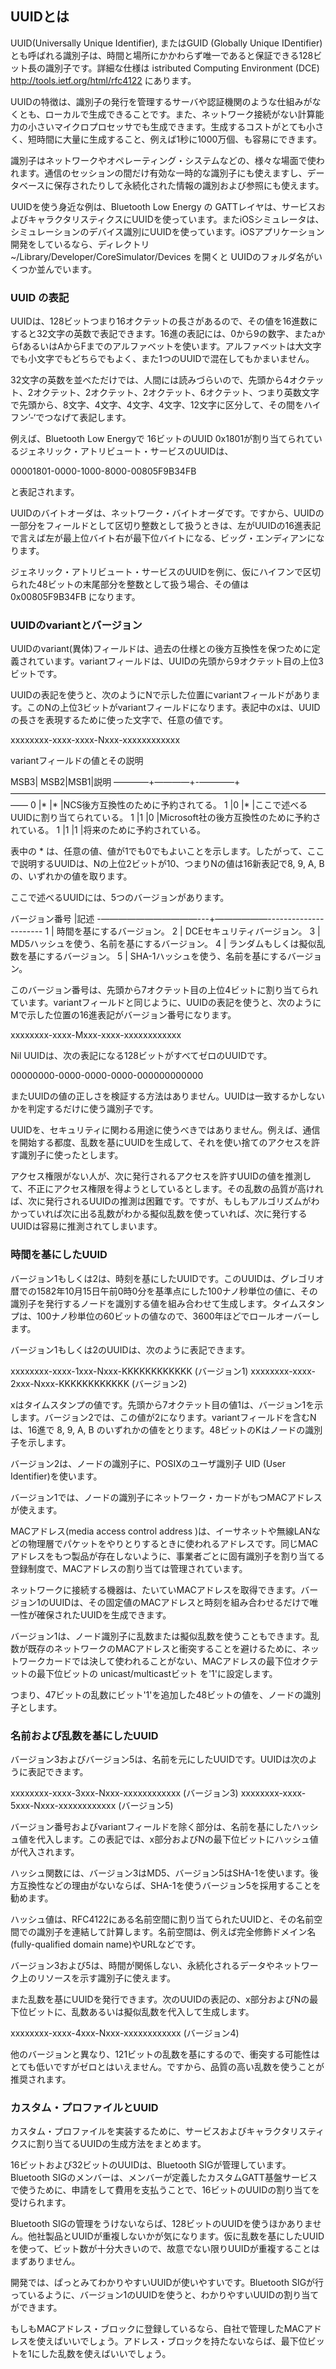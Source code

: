 
## UUIDとは

UUID(Universally Unique Identifier), またはGUID (Globally Unique IDentifier) とも呼ばれる識別子は、時間と場所にかかわらず唯一であると保証できる128ビット長の識別子です。詳細な仕様は istributed Computing Environment (DCE) http://tools.ietf.org/html/rfc4122 にあります。

UUIDの特徴は、識別子の発行を管理するサーバや認証機関のような仕組みがなくとも、ローカルで生成できることです。また、ネットワーク接続がない計算能力の小さいマイクロプロセッサでも生成できます。生成するコストがとても小さく、短時間に大量に生成すること、例えば1秒に1000万個、も容易にできます。

識別子はネットワークやオペレーティング・システムなどの、様々な場面で使われます。通信のセッションの間だけ有効な一時的な識別子にも使えますし、データベースに保存されたりして永続化された情報の識別および参照にも使えます。

UUIDを使う身近な例は、Bluetooth Low Energy の GATTレイヤは、サービスおよびキャラクタリスティクスにUUIDを使っています。またiOSシミュレータは、シミュレーションのデバイス識別にUUIDを使っています。iOSアプリケーション開発をしているなら、ディレクトリ ~/Library/Developer/CoreSimulator/Devices を開くと UUIDのフォルダ名がいくつか並んでいます。

### UUID の表記

UUIDは、128ビットつまり16オクテットの長さがあるので、その値を16進数にすると32文字の英数で表記できます。16進の表記には、0から9の数字、またaからfあるいはAからFまでのアルファベットを使います。アルファベットは大文字でも小文字でもどちらでもよく、また1つのUUIDで混在してもかまいません。

32文字の英数を並べただけでは、人間には読みづらいので、先頭から4オクテット、2オクテット、2オクテット、2オクテット、6オクテット、つまり英数文字で先頭から、8文字、4文字、4文字、4文字、12文字に区分して、その間をハイフン’-‘でつなげて表記します。

例えば、Bluetooth Low Energyで 16ビットのUUID 0x1801が割り当てられているジェネリック・アトリビュート・サービスのUUIDは、

 00001801-0000-1000-8000-00805F9B34FB

と表記されます。

UUIDのバイトオーダは、ネットワーク・バイトオーダです。ですから、UUIDの一部分をフィールドとして区切り整数として扱うときは、左がUUIDの16進表記で言えば左が最上位バイト右が最下位バイトになる、ビッグ・エンディアンになります。

ジェネリック・アトリビュート・サービスのUUIDを例に、仮にハイフンで区切られた48ビットの末尾部分を整数として扱う場合、その値は 0x00805F9B34FB になります。

<!--
あるいは OS X のターミナルでコマンド uuidgen を実行すると、生成されたUUIDが

 7F2FA9AB-9A57-49AF-A766-391D8B177D51

のように表記されます。
-->

### UUIDのvariantとバージョン

UUIDのvariant(異体)フィールドは、過去の仕様との後方互換性を保つために定義されています。variantフィールドは、UUIDの先頭から9オクテット目の上位3ビットです。

UUIDの表記を使うと、次のようにNで示した位置にvariantフィールドがあります。このNの上位3ビットがvariantフィールドになります。表記中のxは、UUIDの長さを表現するために使った文字で、任意の値です。

 xxxxxxxx-xxxx-xxxx-Nxxx-xxxxxxxxxxxx

variantフィールドの値とその説明

MSB3| MSB2|MSB1|説明
————+————+-————+——————————————————————————————————————
0	 |*	|*	   |NCS後方互換性のために予約されてる。
1	 |0	|*	   |ここで述べるUUIDに割り当てられている。
1	 |1	|0	   |Microsoft社の後方互換性のために予約されている。
1	 |1	|1	   |将来のために予約されている。

表中の * は、任意の値、値が1でも0でもよいことを示します。したがって、ここで説明するUUIDは、Nの上位2ビットが10、つまりNの値は16新表記で8, 9, A, Bの、いずれかの値を取ります。

ここで述べるUUIDには、5つのバージョンがあります。

バージョン番号   |記述
-———————————---+——————----------------------
1  | 時間を基にするバージョン。
2  | DCEセキュリティバージョン。
3  | MD5ハッシュを使う、名前を基にするバージョン。
4  | ランダムもしくは擬似乱数を基にするバージョン。
5  | SHA-1ハッシュを使う、名前を基にするバージョン。

このバージョン番号は、先頭から7オクテット目の上位4ビットに割り当てられています。variantフィールドと同じように、UUIDの表記を使うと、次のようにMで示した位置の16進表記がバージョン番号になります。

 xxxxxxxx-xxxx-Mxxx-xxxx-xxxxxxxxxxxx

Nil UUIDは、次の表記になる128ビットがすべてゼロのUUIDです。

 00000000-0000-0000-0000-000000000000

またUUIDの値の正しさを検証する方法はありません。UUIDは一致するかしないかを判定するだけに使う識別子です。

UUIDを、セキュリティに関わる用途に使うべきではありません。例えば、通信を開始する都度、乱数を基にUUIDを生成して、それを使い捨てのアクセスを許す識別子に使ったとします。

アクセス権限がない人が、次に発行されるアクセスを許すUUIDの値を推測して、不正にアクセス権限を得ようとしているとします。その乱数の品質が高ければ、次に発行されるUUIDの推測は困難です。ですが、もしもアルゴリズムがわかっていれば次に出る乱数がわかる擬似乱数を使っていれば、次に発行するUUIDは容易に推測されてしまいます。

### 時間を基にしたUUID

バージョン1もしくは2は、時刻を基にしたUUIDです。このUUIDは、グレゴリオ暦での1582年10月15日午前0時0分を基準点にした100ナノ秒単位の値に、その識別子を発行するノードを識別する値を組み合わせて生成します。タイムスタンプは、100ナノ秒単位の60ビットの値なので、3600年ほどでロールオーバーします。

バージョン1もしくは2のUUIDは、次のように表記できます。

 xxxxxxxx-xxxx-1xxx-Nxxx-KKKKKKKKKKKK (バージョン1)
 xxxxxxxx-xxxx-2xxx-Nxxx-KKKKKKKKKKKK (バージョン2)

xはタイムスタンプの値です。先頭から7オクテット目の値1は、バージョン1を示します。バージョン2では、この値が2になります。variantフィールドを含むNは、16進で 8, 9, A, B のいずれかの値をとります。48ビットのKはノードの識別子を示します。

バージョン2は、ノードの識別子に、POSIXのユーザ識別子 UID (User Identifier)を使います。

バージョン1では、ノードの識別子にネットワーク・カードがもつMACアドレスが使えます。

MACアドレス(media access control address )は、イーサネットや無線LANなどの物理層でパケットをやりとりするときに使われるアドレスです。同じMACアドレスをもつ製品が存在しないように、事業者ごとに固有識別子を割り当てる登録制度で、MACアドレスの割り当ては管理されています。

ネットワークに接続する機器は、たいていMACアドレスを取得できます。バージョン1のUUIDは、その固定値のMACアドレスと時刻を組み合わせるだけで唯一性が確保されたUUIDを生成できます。

バージョン1は、ノード識別子に乱数または擬似乱数を使うこともできます。乱数が既存のネットワークのMACアドレスと衝突することを避けるために、ネットワークカードでは決して使われることがない、MACアドレスの最下位オクテットの最下位ビットの unicast/multicastビット を'1'に設定します。

つまり、47ビットの乱数にビット'1'を追加した48ビットの値を、ノードの識別子とします。

### 名前および乱数を基にしたUUID

バージョン3およびバージョン5は、名前を元にしたUUIDです。UUIDは次のように表記できます。

 xxxxxxxx-xxxx-3xxx-Nxxx-xxxxxxxxxxxx (バージョン3)
 xxxxxxxx-xxxx-5xxx-Nxxx-xxxxxxxxxxxx (バージョン5)

バージョン番号およびvariantフィールドを除く部分は、名前を基にしたハッシュ値を代入します。この表記では、x部分およびNの最下位ビットにハッシュ値が代入されます。

ハッシュ関数には、バージョン3はMD5、バージョン5はSHA-1を使います。後方互換性などの理由がないならば、SHA-1を使うバージョン5を採用することを勧めます。

ハッシュ値は、RFC4122にある名前空間に割り当てられたUUIDと、その名前空間での識別子を連結して計算します。名前空間は、例えば完全修飾ドメイン名(fully-qualified domain name)やURLなどです。

バージョン3および5は、時間が関係しない、永続化されるデータやネットワーク上のリソースを示す識別子に使えます。

また乱数を基にUUIDを発行できます。次のUUIDの表記の、x部分およびNの最下位ビットに、乱数あるいは擬似乱数を代入して生成します。

 xxxxxxxx-xxxx-4xxx-Nxxx-xxxxxxxxxxxx (バージョン4)

他のバージョンと異なり、121ビットの乱数を基にするので、衝突する可能性はとても低いですがゼロとはいえません。ですから、品質の高い乱数を使うことが推奨されます。

### カスタム・プロファイルとUUID

カスタム・プロファイルを実装するために、サービスおよびキャラクタリスティクスに割り当てるUUIDの生成方法をまとめます。

16ビットおよび32ビットのUUIDは、Bluetooth SIGが管理しています。Bluetooth SIGのメンバーは、メンバーが定義したカスタムGATT基盤サービスで使うために、申請をして費用を支払うことで、16ビットのUUIDの割り当てを受けられます。

Bluetooth SIGの管理をうけないならば、128ビットのUUIDを使うほかありません。他社製品とUUIDが重複しないかが気になります。仮に乱数を基にしたUUIDを使って、ビット数が十分大きいので、故意でない限りUUIDが重複することはまずありません。

開発では、ぱっとみてわかりやすいUUIDが使いやすいです。Bluetooth SIGが行っているように、バージョン1のUUIDを使うと、わかりやすいUUIDの割り当てができます。

もしもMACアドレス・ブロックに登録しているなら、自社で管理したMACアドレスを使えばいいでしょう。アドレス・ブロックを持たないならば、最下位ビットを1にした乱数を使えばいいでしょう。


